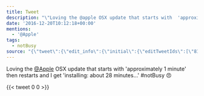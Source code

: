 ```yaml
---
title: Tweet
description: "\"Loving the @apple OSX update that starts with  'approximately 1 minute' then restarts and I get 'installing: about 28 minutes...' #notBusy \U0001F620\""
date: '2016-12-20T10:12:18+00:00'
mentions:
  - '@Apple'
tags:
  - notBusy
source: "{\"tweet\":{\"edit_info\":{\"initial\":{\"editTweetIds\":[\"811150980863639552\"],\"editableUntil\":\"2016-12-20T11:07:18.951Z\",\"editsRemaining\":\"5\",\"isEditEligible\":true}},\"retweeted\":false,\"source\":\"<a href=\\\"http://twitter.com/download/android\\\" rel=\\\"nofollow\\\">Twitter for Android</a>\",\"entities\":{\"hashtags\":[{\"text\":\"notBusy\",\"indices\":[\"130\",\"138\"]}],\"symbols\":[],\"user_mentions\":[{\"name\":\"Apple\",\"screen_name\":\"Apple\",\"indices\":[\"11\",\"17\"],\"id_str\":\"380749300\",\"id\":\"380749300\"}],\"urls\":[]},\"display_text_range\":[\"0\",\"140\"],\"favorite_count\":\"0\",\"id_str\":\"811150980863639552\",\"truncated\":false,\"retweet_count\":\"0\",\"id\":\"811150980863639552\",\"created_at\":\"Tue Dec 20 10:07:18 +0000 2016\",\"favorited\":false,\"full_text\":\"Loving the @apple OSX update that starts with  'approximately 1 minute' then restarts and I get 'installing: about 28 minutes...' #notBusy \U0001F620\",\"lang\":\"en\"}}"
---
```

Loving the [@Apple](https://twitter.com/@Apple) OSX update that starts with  'approximately 1 minute' then restarts and I get 'installing: about 28 minutes...' #notBusy 😠
    
{{< tweet 0 0 >}}
    
